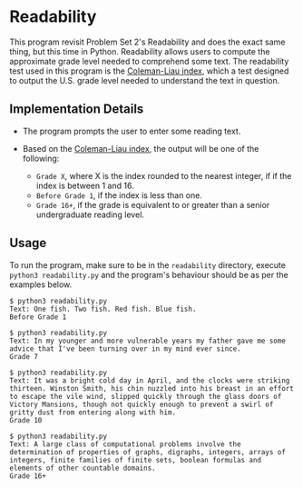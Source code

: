 # Readability

This program revisit Problem Set 2's Readability and does the exact same thing, but this time in Python. Readability allows users to compute the approximate grade level needed to comprehend some text. The readability test used in this program is the [Coleman-Liau index](https://en.wikipedia.org/wiki/Coleman%E2%80%93Liau_index), which a test designed to output the U.S. grade level needed to understand the text in question.

## Implementation Details

* The program prompts the user to enter some reading text.

* Based on the [Coleman-Liau index](https://en.wikipedia.org/wiki/Coleman%E2%80%93Liau_index), the output will be one of the following:

    * `Grade X`, where X is the index rounded to the nearest integer, if if the index is between 1 and 16.
    * `Before Grade 1`, if the index is less than one.
    * `Grade 16+`, if the grade is equivalent to or greater than a senior undergraduate reading level.
    

## Usage

To run the program, make sure to be in the `readability` directory, execute `python3 readability.py` and the program's behaviour should be as per the examples below.

```
$ python3 readability.py
Text: One fish. Two fish. Red fish. Blue fish.
Before Grade 1
```

```
$ python3 readability.py
Text: In my younger and more vulnerable years my father gave me some advice that I've been turning over in my mind ever since.
Grade 7
```

```
$ python3 readability.py
Text: It was a bright cold day in April, and the clocks were striking thirteen. Winston Smith, his chin nuzzled into his breast in an effort to escape the vile wind, slipped quickly through the glass doors of Victory Mansions, though not quickly enough to prevent a swirl of gritty dust from entering along with him.
Grade 10
```

```
$ python3 readability.py
Text: A large class of computational problems involve the determination of properties of graphs, digraphs, integers, arrays of integers, finite families of finite sets, boolean formulas and elements of other countable domains.
Grade 16+
```